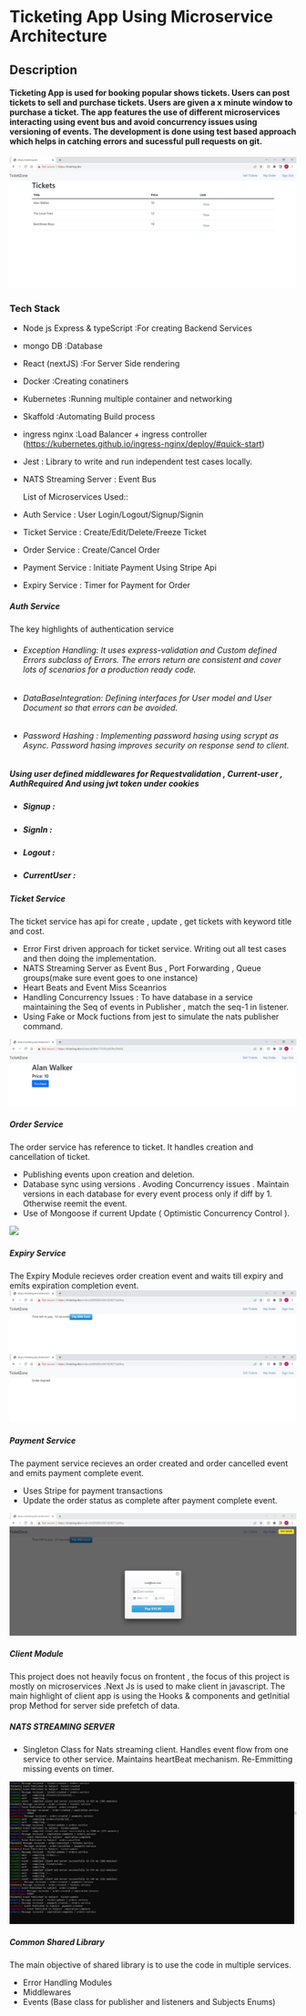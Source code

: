 # Ticketing App Using Microservice Architecture

## Description

#### Ticketing App is used for booking popular shows tickets. Users can post tickets to sell and purchase tickets. Users are given a x minute window to purchase a ticket. The app features the use of different microservices interacting using event bus and avoid concurrency issues using versioning of events. The development is done using test based approach which helps in catching errors and sucessful pull requests on git.

![](images/HomePage.jpg)

### Tech Stack

- Node js Express & typeScript :For creating Backend Services
- mongo DB :Database
- React (nextJS) :For Server Side rendering
- Docker :Creating conatiners
- Kubernetes :Running multiple container and networking
- Skaffold :Automating Build process
- ingress nginx :Load Balancer + ingress controller (https://kubernetes.github.io/ingress-nginx/deploy/#quick-start)
- Jest : Library to write and run independent test cases locally.
- NATS Streaming Server : Event Bus

  List of Microservices Used::

- Auth Service : User Login/Logout/Signup/Signin
- Ticket Service : Create/Edit/Delete/Freeze Ticket
- Order Service : Create/Cancel Order
- Payment Service : Initiate Payment Using Stripe Api
- Expiry Service : Timer for Payment for Order

##### Auth Service

The key highlights of authentication service

- ###### Exception Handling: It uses express-validation and Custom defined Errors subclass of Errors. The errors return are consistent and cover lots of scenarios for a production ready code.
- ###### DataBaseIntegration: Defining interfaces for User model and User Document so that errors can be avoided.
- ###### Password Hashing : Implementing password hasing using scrypt as Async. Password hasing improves security on response send to client.

##### Using user defined middlewares for Requestvalidation , Current-user , AuthRequired And using jwt token under cookies

- ##### Signup :
- ##### SignIn :
- ##### Logout :
- ##### CurrentUser :

##### Ticket Service

The ticket service has api for create , update , get tickets with keyword title and cost.

- Error First driven approach for ticket service. Writing out all test cases and then doing the implementation.
- NATS Streaming Server as Event Bus , Port Forwarding , Queue groups(make sure event goes to one instance)
- Heart Beats and Event Miss Sceanrios
- Handling Concurrency Issues : To have database in a service maintaining the Seq of events in Publisher , match the seq-1 in listener.
- Using Fake or Mock fuctions from jest to simulate the nats publisher command.

![](images/Ticket_Service.JPG)

##### Order Service

The order service has reference to ticket. It handles creation and cancellation of ticket.

- Publishing events upon creation and deletion.
- Database sync using versions . Avoding Concurrency issues . Maintain versions in each database for every event process only if diff by 1. Otherwise reemit the event.
- Use of Mongoose if current Update ( Optimistic Concurrency Control ).

![](images/OrderService.JPG)

##### Expiry Service

The Expiry Module recieves order creation event and waits till expiry and emits expiration completion event.
![](images/ExpiryService.JPG)
![](images/ExpiredOrder.JPG)

##### Payment Service

The payment service recieves an order created and order cancelled event and emits payment complete event.

- Uses Stripe for payment transactions
- Update the order status as complete after payment complete event.

![](images/Payment_Service.JPG)

##### Client Module

This project does not heavily focus on frontent , the focus of this project is mostly on microservices .Next Js is used to make client in javascript. The main highlight of client app is using the Hooks & components and getInitial prop Method for server side prefetch of data.

##### NATS STREAMING SERVER

- Singleton Class for Nats streaming client. Handles event flow from one service to other service. Maintains heartBeat mechanism. Re-Emmitting missing events on timer.

![](images/EventFlowsInServices.JPG)

##### Common Shared Library

The main objective of shared library is to use the code in multiple services.

- Error Handling Modules
- Middlewares
- Events (Base class for publisher and listeners and Subjects Enums)
